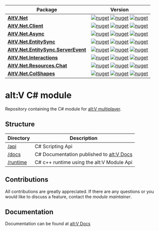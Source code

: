 | Package  | Version |
| ------------- | ------------- |
| [**AltV.Net**](/api/AltV.Net)  | [![nuget](https://img.shields.io/nuget/v/AltV.Net.svg?style=for-the-badge)](https://www.nuget.org/packages/AltV.Net/) [![nuget](https://img.shields.io/nuget/vpre/AltV.Net.svg?style=for-the-badge)](https://www.nuget.org/packages/AltV.Net/) [![nuget](https://img.shields.io/nuget/dt/AltV.Net.svg?style=for-the-badge)](https://www.nuget.org/packages/AltV.Net/) |
| [**AltV.Net.Client**](/api/AltV.Net.Client)  | [![nuget](https://img.shields.io/nuget/v/AltV.Net.Client.svg?style=for-the-badge)](https://www.nuget.org/packages/AltV.Net.Client/) [![nuget](https://img.shields.io/nuget/vpre/AltV.Net.svg?style=for-the-badge)](https://www.nuget.org/packages/AltV.Net.Client/) [![nuget](https://img.shields.io/nuget/dt/AltV.Net.Client.svg?style=for-the-badge)](https://www.nuget.org/packages/AltV.Net.Client/) |
| [**AltV.Net.Async**](/api/AltV.Net.Async)  | [![nuget](https://img.shields.io/nuget/v/AltV.Net.Async.svg?style=for-the-badge)](https://www.nuget.org/packages/AltV.Net.Async/) [![nuget](https://img.shields.io/nuget/vpre/AltV.Net.Async.svg?style=for-the-badge)](https://www.nuget.org/packages/AltV.Net.Async/) [![nuget](https://img.shields.io/nuget/dt/AltV.Net.Async.svg?style=for-the-badge)](https://www.nuget.org/packages/AltV.Net.Async/)  |
| [**AltV.Net.EntitySync**](api/AltV.Net.EntitySync)  | [![nuget](https://img.shields.io/nuget/v/AltV.Net.EntitySync.svg?style=for-the-badge)](https://www.nuget.org/packages/AltV.Net.EntitySync/) [![nuget](https://img.shields.io/nuget/vpre/AltV.Net.EntitySync.svg?style=for-the-badge)](https://www.nuget.org/packages/AltV.Net.EntitySync/) [![nuget](https://img.shields.io/nuget/dt/AltV.Net.EntitySync.svg?style=for-the-badge)](https://www.nuget.org/packages/AltV.Net.EntitySync/)  |
| [**AltV.Net.EntitySync.ServerEvent**](api/AltV.Net.EntitySync.ServerEvent)  | [![nuget](https://img.shields.io/nuget/v/AltV.Net.EntitySync.ServerEvent.svg?style=for-the-badge)](https://www.nuget.org/packages/AltV.Net.EntitySync.ServerEvent/) [![nuget](https://img.shields.io/nuget/vpre/AltV.Net.EntitySync.ServerEvent.svg?style=for-the-badge)](https://www.nuget.org/packages/AltV.Net.EntitySync/) [![nuget](https://img.shields.io/nuget/dt/AltV.Net.EntitySync.ServerEvent.svg?style=for-the-badge)](https://www.nuget.org/packages/AltV.Net.EntitySync.ServerEvent/)  |
| [**AltV.Net.Interactions**](api/AltV.Net.Interactions)  | [![nuget](https://img.shields.io/nuget/v/AltV.Net.Interactions.svg?style=for-the-badge)](https://www.nuget.org/packages/AltV.Net.Interactions/) [![nuget](https://img.shields.io/nuget/vpre/AltV.Net.Interactions.svg?style=for-the-badge)](https://www.nuget.org/packages/AltV.Net.Interactions/) [![nuget](https://img.shields.io/nuget/dt/AltV.Net.Interactions.svg?style=for-the-badge)](https://www.nuget.org/packages/AltV.Net.Interactions/)  |
| [**AltV.Net.Resources.Chat**](api/AltV.Net.Resources.Chat.Api)  | [![nuget](https://img.shields.io/nuget/v/AltV.Net.Resources.Chat.Api.svg?style=for-the-badge)](https://www.nuget.org/packages/AltV.Net.Resources.Chat.Api/) [![nuget](https://img.shields.io/nuget/vpre/AltV.Net.Resources.Chat.Api.svg?style=for-the-badge)](https://www.nuget.org/packages/AltV.Net.Resources.Chat.Api/) [![nuget](https://img.shields.io/nuget/dt/AltV.Net.Resources.Chat.Api.svg?style=for-the-badge)](https://www.nuget.org/packages/AltV.Net.Resources.Chat.Api/)  |
| [**AltV.Net.ColShapes**](api/AltV.Net.ColShape)  | [![nuget](https://img.shields.io/nuget/v/AltV.Net.ColShape.svg?style=for-the-badge)](https://www.nuget.org/packages/AltV.Net.ColShape/) [![nuget](https://img.shields.io/nuget/vpre/AltV.Net.ColShape.svg?style=for-the-badge)](https://www.nuget.org/packages/AltV.Net.ColShape/) [![nuget](https://img.shields.io/nuget/dt/AltV.Net.ColShape.svg?style=for-the-badge)](https://www.nuget.org/packages/AltV.Net.ColShape/)  |

# alt:V C# module

Repository containing the C# module for [alt:V multiplayer](https://altv.mp/).

## Structure

| Directory          | Description                                             |
| ------------------ | ------------------------------------------------------- |
| [/api](/api) | C# Scripting Api                      |            |
| [/docs](/docs) | C# Documentation published to [alt:V Docs](http://docs.altv.mp/)      |
| [/runtime](https://github.com/altmp/coreclr-module-runtime)     | C# c++ runtime using the alt:V Module Api    |

## Contributions

All contributions are greatly appreciated.
If there are any questions or you would like to discuss a feature,
contact the *module maintainer*.

## Documentation

Documentation can be found at [alt:V Docs](http://docs.altv.mp/)

